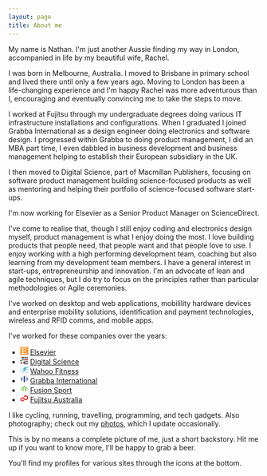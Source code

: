 ```yaml
---
layout: page
title: About me
---
```


My name is Nathan. I'm just another Aussie finding my way in London, accompanied in life by my beautiful wife, Rachel.

I was born in Melbourne, Australia. I moved to Brisbane in primary school and lived there until only a few years ago. Moving to London has been a life-changing experience and I'm happy Rachel was more adventurous than I, encouraging and eventually convincing me to take the steps to move.

I worked at Fujitsu through my undergraduate degrees doing various IT infrastructure installations and configurations. When I graduated I joined Grabba International as a design engineer doing electronics and software design. I progressed within Grabba to doing product management, I did an MBA part time, I even dabbled in business development and business management helping to establish their European subsidiary in the UK.

I then moved to Digital Science, part of Macmillan Publishers, focusing on software product management building science-focused products as well as mentoring and helping their portfolio of science-focused software start-ups.

I'm now working for Elsevier as a Senior Product Manager on ScienceDirect.

I've come to realise that, though I still enjoy coding and electronics design myself, product management is what I enjoy doing the most. I love building products that people need, that people want and that people love to use. I enjoy working with a high performing development team, coaching but also learning from my development team members. I have a general interest in start-ups, entrepreneurship and innovation. I'm an advocate of lean and agile techniques, but I do try to focus on the principles rather than particular methodologies or Agile ceremonies.

I've worked on desktop and web applications, mobilility hardware devices and enterprise mobility solutions, identification and payment technologies, wireless and RFID comms, and mobile apps.

I've worked for these companies over the years:

* ![Elsevier icon](/images/elsevier-favicon.png) [Elsevier](http://www.elsevier.com)
* ![Digital Science icon](/images/dsci-favicon.png) [Digital Science](http://www.digital-science.com)
* ![Wahoo Fitness icon](/images/wahoo-favicon.png) [Wahoo Fitness](http://www.wahoofitness.com)
* ![Grabba International icon](/images/grabba-favicon.png) [Grabba International](http://www.grabba.com)
* ![Fusion Sport icon](/images/fusion-favicon.png) [Fusion Sport](http://www.fusionsport.com)
* ![Fujitsu Australia](/images/fujitsu-favicon.png) [Fujitsu Australia](http://www.au.fujitsu.com)

I like cycling, running, travelling, programming, and tech gadgets. Also photography; check out my [photos](/photos), which I update occasionally.

This is by no means a complete picture of me, just a short backstory. Hit me up if you want to know more, I'll be happy to grab a beer.

You'll find my profiles for various sites through the icons at the bottom.